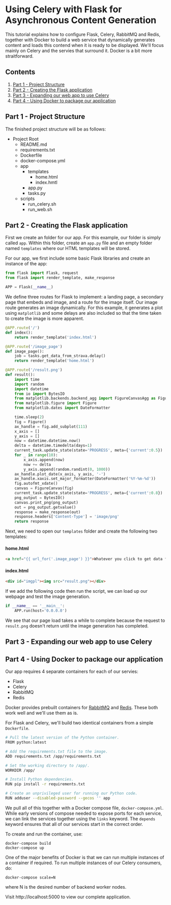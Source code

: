 # Using Celery with Flask for Asynchronous Content Generation

This tutorial explains how to configure Flask, Celery, RabbitMQ and Redis, together with Docker to build a web service that dynamically generates content and loads this contend when it is ready to be displayed. We'll focus mainly on Celery and the servies that surround it. Docker is a bit more straitforward.

## Contents

1. [Part 1 - Project Structure](https://github.com/timlardner/Docker-FlaskCeleryRabbitRedis/tree/readme#part-1---project-structure)
1. [Part 2 - Creating the Flask application](https://github.com/timlardner/Docker-FlaskCeleryRabbitRedis/tree/readme#part-2---creating-the-flask-application)
1. [Part 3 - Expanding our web app to use Celery](https://github.com/timlardner/Docker-FlaskCeleryRabbitRedis/tree/readme#part-3---expanding-our-web-app-to-use-celery)
1. [Part 4 - Using Docker to package our application](https://github.com/timlardner/Docker-FlaskCeleryRabbitRedis/tree/readme#part-4---using-docker-to-package-our-application)

## Part 1 - Project Structure

The finished project structure will be as follows:

- Project Root
	- README.md
	- requirements.txt
	- Dockerfile
	- docker-compose.yml
	- app
	    - templates
	        - home.html
	        - index.hmtl
	    - app.py
	    - tasks.py
	- scripts
	    - run_celery.sh
	    - run_web.sh

## Part 2 - Creating the Flask application

First we create an folder for our app. For this example, our folder is simply called `app`. Within this folder, create an `app.py` file and an empty folder named `templates` where our HTML templates will be stored.

For our app, we first include some basic Flask libraries and create an instance of the app:

```python
from flask import Flask, request
from flask import render_template, make_response

APP = Flask(__name__)
```

We define three routes for Flask to implement: a landing page, a secondary page that embeds and image, and a route for the image itself. Our image route generates an image dynamically. For this example, it generates a plot using `matplotlib` and some delays are also included so that the time taken to create the image is more apparent.

```python
@APP.route('/')
def index():
    return render_template('index.html')
```

```python
@APP.route('/image_page')
def image_page():
    job = tasks.get_data_from_strava.delay()
    return render_template('home.html')
```

```python
@APP.route('/result.png')
def result():
	import time
	import random
    import datetime
    from io import BytesIO
    from matplotlib.backends.backend_agg import FigureCanvasAgg as FigureCanvas
	from matplotlib.figure import Figure
	from matplotlib.dates import DateFormatter

	time.sleep(2)
    fig = Figure()
    ax_handle = fig.add_subplot(111)
    x_axis = []
    y_axis = []
    now = datetime.datetime.now()
    delta = datetime.timedelta(days=1)
    current_task.update_state(state='PROGRESS', meta={'current':0.5})
    for _ in range(10):
        x_axis.append(now)
        now += delta
        y_axis.append(random.randint(0, 1000))
    ax_handle.plot_date(x_axis, y_axis, '-')
    ax_handle.xaxis.set_major_formatter(DateFormatter('%Y-%m-%d'))
    fig.autofmt_xdate()
    canvas = FigureCanvas(fig)
    current_task.update_state(state='PROGRESS', meta={'current':0.8})
    png_output = BytesIO()
    canvas.print_png(png_output)
    out = png_output.getvalue()
    response = make_response(out)
    response.headers['Content-Type'] = 'image/png'
    return response
```

Next, we need to open our `templates` folder and create the following two templates:

#### home.html
```html
<a href="{{ url_for('.image_page') }}">Whatever you click to get data from Strava...</a>
```

#### index.html
```html
<div id="imgpl"><img src="result.png"></div>
```

If we add the following code then run the script, we can load up our webpage and test the image generation.

```python
if __name__ == '__main__':
    APP.run(host='0.0.0.0')
``` 

We see that our page load takes a while to complete because the request to `result.png` doesn't return until the image generation has completed.

## Part 3 - Expanding our web app to use Celery

## Part 4 - Using Docker to package our application

Our app requires 4 separate containers for each of our servies:
* Flask
* Celery
* RabbitMQ
* Redis

Docker provides prebuilt containers for [RabbitMQ](https://hub.docker.com/_/rabbitmq/) and [Redis](https://hub.docker.com/_/redis/). These both work well and we'll use them as is.

For Flask and Celery, we'll build two identical containers from a simple `Dockerfile`.

```bash
# Pull the latest version of the Python container.
FROM python:latest

# Add the requirements.txt file to the image.
ADD requirements.txt /app/requirements.txt

# Set the working directory to /app/.
WORKDIR /app/

# Install Python dependencies.
RUN pip install -r requirements.txt

# Create an unprivileged user for running our Python code.
RUN adduser --disabled-password --gecos '' app  
```

We pull all of this together with a Docker compose file, `docker-compose.yml`. While early versions of compose needed to expose ports for each service, we can link the services together using the `links` keyword. The `depends` keyword ensures that all of our services start in the correct order.

To create and run the container, use:

    docker-compose build
    docker-compose up

One of the major benefits of Docker is that we can run multiple instances of a container if required. To run multiple instances of our Celery consumers, do:

    docker-compose scale=N

where N is the desired number of backend worker nodes.

Visit http://localhost:5000 to view our complete application.

